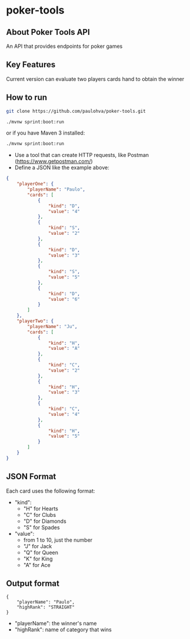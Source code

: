 # poker-tools

## About Poker Tools API

An API that provides endpoints for poker games

## Key Features

Current version can evaluate two players cards hand to obtain the winner

## How to run

```sh
git clone https://github.com/paulohva/poker-tools.git
```
```sh
./mvnw sprint:boot:run
```
or if you have Maven 3 installed:
```sh
./mvnw sprint:boot:run
```
* Use a tool that can create HTTP requests, like Postman (https://www.getpostman.com/)
* Define a JSON like the example above:
```json
{
    "playerOne": {
        "playerName": "Paulo",
        "cards": [
            {
                "kind": "D",
                "value": "4"
            },
            {
                "kind": "S",
                "value": "2"
            },
            {
                "kind": "D",
                "value": "3"
            },
            {
                "kind": "S",
                "value": "5"
            },
            {
                "kind": "D",
                "value": "6"
            }
        ]
    },
    "playerTwo": {
        "playerName": "Ju",
        "cards": [
            {
                "kind": "H",
                "value": "A"
            },
            {
                "kind": "C",
                "value": "2"
            },
            {
                "kind": "H",
                "value": "3"
            },
            {
                "kind": "C",
                "value": "4"
            },
            {
                "kind": "H",
                "value": "5"
            }
        ]
    }
}
```
## JSON Format

Each card uses the following format:
* "kind":
  * "H" for Hearts
  * "C" for Clubs
  * "D" for Diamonds
  * "S" for Spades
* "value":
  * from 1 to 10, just the number
  * "J" for Jack
  * "Q" for Queen
  * "K" for King
  * "A" for Ace

## Output format

```
{
    "playerName": "Paulo",
    "highRank": "STRAIGHT"
}
```
* "playerName": the winner's name
* "highRank": name of category that wins



